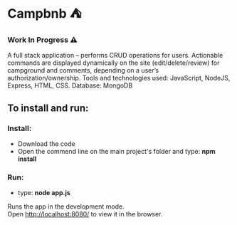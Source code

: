 # Campbnb :tent:
### Work In Progress :warning:
A full stack application – performs CRUD operations for users. 
Actionable commands are displayed dynamically on the site (edit/delete/review) for campground and comments, depending 
on a user’s authorization/ownership.
Tools and technologies used: JavaScript, NodeJS, Express, HTML, CSS. Database: MongoDB


## To install and run:
### Install:
* Download the code
* Open the commend line on the main project's folder and type: <strong> npm install </strong>

### Run:
* type: <strong> node app.js </strong>

Runs the app in the development mode.<br />
Open [http://localhost:8080/](http://localhost:8080/) to view it in the browser.


